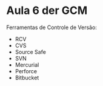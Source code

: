 # Aula 6 der GCM

Ferramentas de Controle de Versão:

* RCV
* CVS
* Source Safe
* SVN
* Mercurial
* Perforce
* Bitbucket
